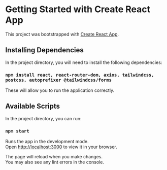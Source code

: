 # Getting Started with Create React App

This project was bootstrapped with [Create React App](https://github.com/facebook/create-react-app).

## Installing Dependencies

In the project directory, you will need to install the following dependencies:

### `npm install react, react-router-dom, axios, tailwindcss, postcss, autoprefixer @tailwindcss/forms`

These will allow you to run the application correctly.

## Available Scripts

In the project directory, you can run:

### `npm start`

Runs the app in the development mode.\
Open [http://localhost:3000](http://localhost:3000) to view it in your browser.

The page will reload when you make changes.\
You may also see any lint errors in the console.
